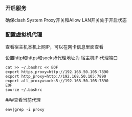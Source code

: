 ### 开启服务
确保clash System Proxy开关和Allow LAN开关处于开启状态

### 配置虚拟机代理
查看宿主机本机上网IP，可以在网卡信息里面查看

设置http和https和socks5代理地址为 宿主机IP:代理端口
```
cat >> ~/.bashrc << EOF
export https_proxy=http://192.168.50.105:7890
export http_proxy=http://192.168.50.105:7890
export all_proxy=socks5://192.168.50.105:7890
EOF
source ~/.bashrc
```

###查看当前代理
```
env|grep -i proxy
```


